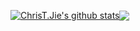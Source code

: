 <a href="https://github.com/ChrisTJie"><img align="center" src="https://github-readme-stats.vercel.app/api?username=ChrisTJie&count_private=true&show_icons=true&theme=github_dark" alt="ChrisT.Jie's github stats" /></a><a href="https://github.com/ChrisTJie"><img align="center" src="https://github-readme-stats.vercel.app/api/top-langs/?username=ChrisTJie&layout=compact&theme=github_dark" /></a>

<!--
### Hi there 👋

**ChrisTJie/ChrisTJie** is a ✨ _special_ ✨ repository because its `README.md` (this file) appears on your GitHub profile.

Here are some ideas to get you started:

- 🔭 I’m currently working on ...
- 🌱 I’m currently learning ...
- 👯 I’m looking to collaborate on ...
- 🤔 I’m looking for help with ...
- 💬 Ask me about ...
- 📫 How to reach me: ...
- 😄 Pronouns: ...
- ⚡ Fun fact: ...
-->
